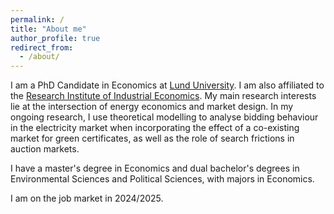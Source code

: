 ```yaml
---
permalink: /
title: "About me"
author_profile: true
redirect_from: 
  - /about/
---
```



I am a PhD Candidate in Economics at <a href="https://portal.research.lu.se/en/persons/kajsa-ganhammar" class="custom-link">Lund University</a>. I am also affiliated to the <a href="https://www.ifn.se/en/researchers/graduate-students/kajsa-ganhammar/" class="custom-link">Research Institute of Industrial Economics</a>. My main research interests lie at the intersection of energy economics and market design. In my ongoing research, I use theoretical modelling to analyse bidding behaviour in the electricity market when incorporating the effect of a co-existing market for green certificates, as well as the role of search frictions in auction markets.  

I have a master's degree in Economics and dual bachelor's degrees in Environmental Sciences and Political Sciences, with majors in Economics.

I am on the job market in 2024/2025. 




